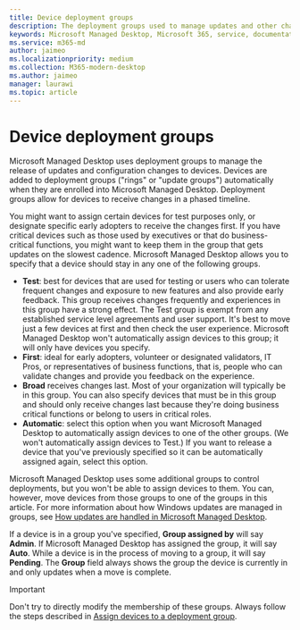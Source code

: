 ```yaml
---
title: Device deployment groups
description: The deployment groups used to manage updates and other changes
keywords: Microsoft Managed Desktop, Microsoft 365, service, documentation
ms.service: m365-md
author: jaimeo
ms.localizationpriority: medium
ms.collection: M365-modern-desktop
ms.author: jaimeo
manager: laurawi
ms.topic: article
---
```


# Device deployment groups

Microsoft Managed Desktop uses deployment groups to manage the release of updates and configuration changes to devices. Devices are added to deployment groups ("rings" or "update groups") automatically when they are enrolled into Microsoft Managed Desktop. Deployment groups allow for devices to receive changes in a phased timeline.

You might want to assign certain devices for test purposes only, or designate specific early adopters to receive the changes first. If you have critical devices such as those used by executives or that do business-critical functions, you might want to keep them in the group that gets updates on the slowest cadence. Microsoft Managed Desktop allows you to specify that a device should stay in any one of the following groups.

- **Test**: best for devices that are used for testing or users who can tolerate frequent changes and exposure to new features and also provide early feedback. This group receives changes frequently and experiences in this group have a strong effect. The Test group is exempt from any established service level agreements and user support. It's best to move just a few devices at first and then check the user experience. Microsoft Managed Desktop won't automatically assign devices to this group; it will only have devices you specify.
- **First**: ideal for early adopters, volunteer or designated validators, IT Pros, or representatives of business functions, that is, people who can validate changes and provide you feedback on the experience.
- **Broad** receives changes last. Most of your organization will typically be in this group. You can also specify devices that must be in this group and should only receive changes last because they're doing business critical functions or belong to users in critical roles. 
- **Automatic**: select this option when you want Microsoft Managed Desktop to automatically assign devices to one of the other groups. (We won't automatically assign devices to Test.) If you want to release a device that you've previously specified so it can be automatically assigned again, select this option. 

Microsoft Managed Desktop uses some additional groups to control deployments, but you won't be able to assign devices to them. You can, however, move devices from those groups to one of the groups in this article. For more information about how Windows updates are managed in groups, see [How updates are handled in Microsoft Managed Desktop](updates.md).

If a device is in a group you've specified, **Group assigned by** will say **Admin**. If Microsoft Managed Desktop has assigned the group, it will say **Auto**. While a device is in the process of moving to a group, it will say **Pending**. The **Group** field always shows the group the device is currently in and only updates when a move is complete.

> [!IMPORTANT]
> Don't try to directly modify the membership of these groups. Always follow the steps described in [Assign devices to a deployment group](../working-with-managed-desktop/assign-deployment-group.md).
